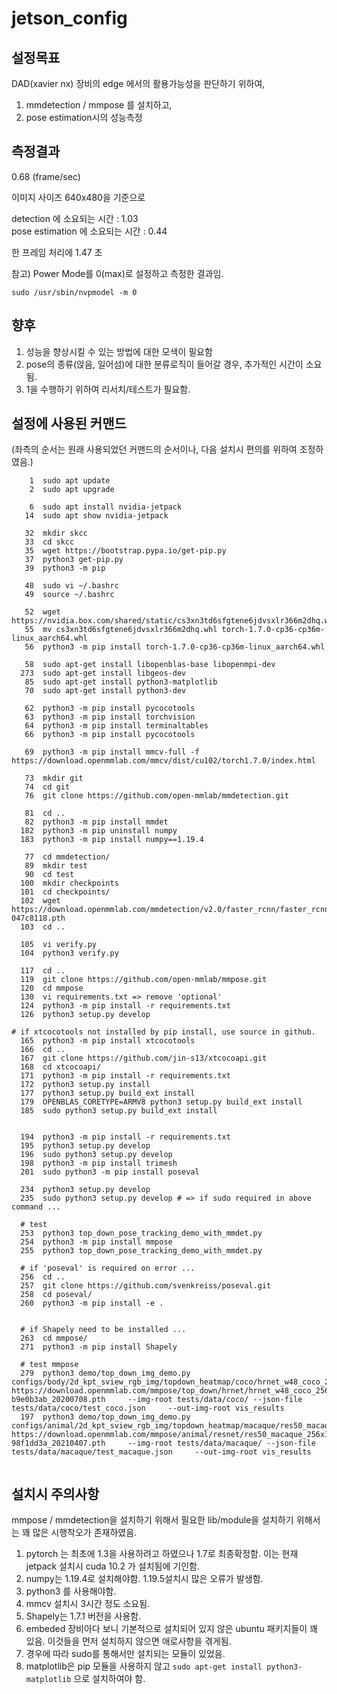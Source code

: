 # jetson_config

## 설정목표

DAD(xavier nx) 장비의 edge 에서의 활용가능성을 판단하기 위하여,

1. mmdetection / mmpose 를 설치하고,
2. pose estimation시의 성능측정

## 측정결과



0.68 (frame/sec)

이미지 사이즈 640x480을 기준으로

detection 에 소요되는 시간 : 1.03  
pose estimation 에 소요되는 시간 : 0.44

한 프레임 처리에 1.47 초


참고) Power Mode를 0(max)로 설정하고 측정한 결과임.  

`sudo /usr/sbin/nvpmodel -m 0`


## 향후

1. 성능을 향상시킬 수 있는 방법에 대한 모색이 필요함
2. pose의 종류(앉음, 일어섬)에 대한 분류로직이 들어갈 경우, 추가적인 시간이 소요됨.
3. 1을 수행하기 위하여 리서치/테스트가 필요함. 

## 설정에 사용된 커맨드 

(좌측의 순서는 원래 사용되었던 커맨드의 순서이나, 다음 설치시 편의를 위하여 조정하였음.)

```
    1  sudo apt update
    2  sudo apt upgrade

    6  sudo apt install nvidia-jetpack
   14  sudo apt show nvidia-jetpack

   32  mkdir skcc
   33  cd skcc
   35  wget https://bootstrap.pypa.io/get-pip.py
   37  python3 get-pip.py 
   39  python3 -m pip

   48  sudo vi ~/.bashrc
   49  source ~/.bashrc

   52  wget https://nvidia.box.com/shared/static/cs3xn3td6sfgtene6jdvsxlr366m2dhq.whl
   55  mv cs3xn3td6sfgtene6jdvsxlr366m2dhq.whl torch-1.7.0-cp36-cp36m-linux_aarch64.whl
   56  python3 -m pip install torch-1.7.0-cp36-cp36m-linux_aarch64.whl 

   58  sudo apt-get install libopenblas-base libopenmpi-dev
  273  sudo apt-get install libgeos-dev
   85  sudo apt-get install python3-matplotlib
   70  sudo apt-get install python3-dev

   62  python3 -m pip install pycocotools
   63  python3 -m pip install torchvision
   64  python3 -m pip install terminaltables
   66  python3 -m pip install pycocotools

   69  python3 -m pip install mmcv-full -f https://download.openmmlab.com/mmcv/dist/cu102/torch1.7.0/index.html

   73  mkdir git
   74  cd git
   76  git clone https://github.com/open-mmlab/mmdetection.git

   81  cd ..
   82  python3 -m pip install mmdet
  182  python3 -m pip uninstall numpy
  183  python3 -m pip install numpy==1.19.4

   77  cd mmdetection/
   89  mkdir test
   90  cd test
  100  mkdir checkpoints
  101  cd checkpoints/
  102  wget https://download.openmmlab.com/mmdetection/v2.0/faster_rcnn/faster_rcnn_r50_fpn_1x_coco/faster_rcnn_r50_fpn_1x_coco_20200130-047c8118.pth
  103  cd ..

  105  vi verify.py 
  104  python3 verify.py 

  117  cd ..
  119  git clone https://github.com/open-mmlab/mmpose.git
  120  cd mmpose
  130  vi requirements.txt => remove 'optional'
  124  python3 -m pip install -r requirements.txt 
  126  python3 setup.py develop

# if xtcocotools not installed by pip install, use source in github.
  165  python3 -m pip install xtcocotools
  166  cd ..
  167  git clone https://github.com/jin-s13/xtcocoapi.git
  168  cd xtcocoapi/
  171  python3 -m pip install -r requirements.txt 
  172  python3 setup.py install
  177  python3 setup.py build_ext install
  179  OPENBLAS_CORETYPE=ARMV8 python3 setup.py build_ext install
  185  sudo python3 setup.py build_ext install


  194  python3 -m pip install -r requirements.txt 
  195  python3 setup.py develop
  196  sudo python3 setup.py develop
  198  python3 -m pip install trimesh
  201  sudo python3 -m pip install poseval

  234  python3 setup.py develop
  235  sudo python3 setup.py develop # => if sudo required in above command ...

  # test 
  253  python3 top_down_pose_tracking_demo_with_mmdet.py 
  254  python3 -m pip install mmpose
  255  python3 top_down_pose_tracking_demo_with_mmdet.py 

  # if 'poseval' is required on error ...
  256  cd ..
  257  git clone https://github.com/svenkreiss/poseval.git
  258  cd poseval/
  260  python3 -m pip install -e .


  # if Shapely need to be installed ...
  263  cd mmpose/
  271  python3 -m pip install Shapely

  # test mmpose
  279  python3 demo/top_down_img_demo.py  configs/body/2d_kpt_sview_rgb_img/topdown_heatmap/coco/hrnet_w48_coco_256x192.py  https://download.openmmlab.com/mmpose/top_down/hrnet/hrnet_w48_coco_256x192-b9e0b3ab_20200708.pth     --img-root tests/data/coco/ --json-file tests/data/coco/test_coco.json     --out-img-root vis_results
  197  python3 demo/top_down_img_demo.py  configs/animal/2d_kpt_sview_rgb_img/topdown_heatmap/macaque/res50_macaque_256x192.py  https://download.openmmlab.com/mmpose/animal/resnet/res50_macaque_256x192-98f1dd3a_20210407.pth     --img-root tests/data/macaque/ --json-file tests/data/macaque/test_macaque.json     --out-img-root vis_results


```

## 설치시 주의사항

mmpose / mmdetection을 설치하기 위해서 필요한 lib/module을 설치하기 위해서는 꽤 많은 시행착오가 존재하였음.  
1. pytorch 는 최초에 1.3을 사용하려고 하였으나 1.7로 최종확정함. 이는 현재 jetpack 설치시 cuda 10.2 가 설치됨에 기인함.  
2. numpy는 1.19.4로 설치해야함. 1.19.5설치시 많은 오류가 발생함. 
3. python3 를 사용해야함.  
4. mmcv 설치시 3시간 정도 소요됨.  
5. Shapely는 1.7.1 버전을 사용함.
6. embeded 장비아다 보니 기본적으로 설치되어 있지 않은 ubuntu 패키지들이 꽤 있음. 이것들을 먼저 설치하지 않으면 애로사항을 겪게됨.
7. 경우에 따라 sudo를 통해서만 설치되는 모듈이 있었음.
8. matplotlib은 pip 모듈을 사용하지 않고 `sudo apt-get install python3-matplotlib` 으로 설치하여야 함.

